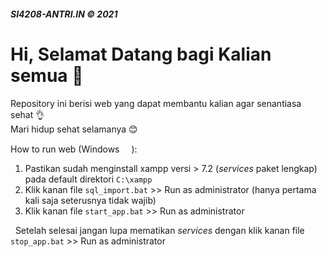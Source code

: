 ##### SI4208-ANTRI.IN &copy; 2021

# Hi, Selamat Datang bagi Kalian semua :wave:

Repository ini berisi web yang dapat membantu kalian agar senantiasa sehat :ok_hand: <br>
Mari hidup sehat selamanya :blush:

How to run web (Windows <img src="https://wiki.videolan.org/images/Windows_logo.png" height=15 width=15>):
1. Pastikan sudah menginstall xampp versi > 7.2 (*services* paket lengkap) pada default direktori ```C:\xampp```
2. Klik kanan file ```sql_import.bat``` >> Run as administrator (hanya pertama kali saja seterusnya tidak wajib)
3. Klik kanan file ```start_app.bat``` >> Run as administrator

&nbsp;&nbsp;Setelah selesai jangan lupa mematikan *services* dengan klik kanan file ```stop_app.bat``` >> Run as administrator
